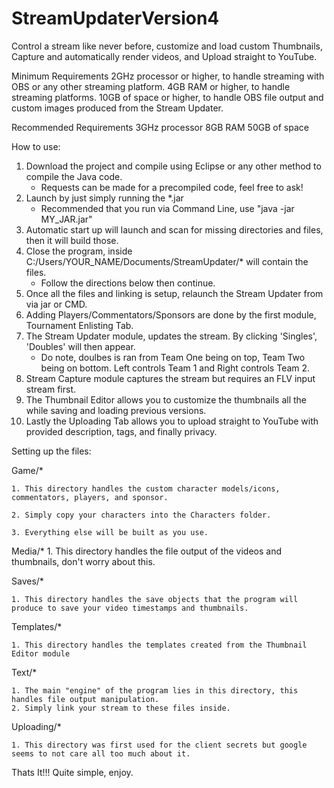 # StreamUpdaterVersion4
Control a stream like never before, customize and load custom Thumbnails, Capture and automatically render videos, and Upload straight to YouTube.

Minimum Requirements
2GHz processor or higher, to handle streaming with OBS or any other streaming platform.
4GB RAM or higher, to handle streaming platforms.
10GB of space or higher, to handle OBS file output and custom images produced from the Stream Updater.

Recommended Requirements
3GHz processor
8GB RAM
50GB of space

How to use:
1. Download the project and compile using Eclipse or any other method to compile the Java code.
    * Requests can be made for a precompiled code, feel free to ask!
2. Launch by just simply running the *.jar
    * Recommended that you run via Command Line, use "java -jar MY_JAR.jar"
3. Automatic start up will launch and scan for missing directories and files, then it will build those.
4. Close the program, inside C:/Users/YOUR_NAME/Documents/StreamUpdater/* will contain the files.
    * Follow the directions below then continue.
5. Once all the files and linking is setup, relaunch the Stream Updater from via jar or CMD.
6. Adding Players/Commentators/Sponsors are done by the first module, Tournament Enlisting Tab.
7. The Stream Updater module, updates the stream. By clicking 'Singles', 'Doubles' will then appear.
    * Do note, doulbes is ran from Team One being on top, Team Two being on bottom. Left controls Team 1 and Right controls Team 2.
8. Stream Capture module captures the stream but requires an FLV input stream first.
9. The Thumbnail Editor allows you to customize the thumbnails all the while saving and loading previous versions.
10. Lastly the Uploading Tab allows you to upload straight to YouTube with provided description, tags, and finally privacy.

Setting up the files:

Game/*

    1. This directory handles the custom character models/icons, commentators, players, and sponsor.
   
    2. Simply copy your characters into the Characters folder.
   
    3. Everything else will be built as you use.

Media/*
    1. This directory handles the file output of the videos and thumbnails, don't worry about this.

Saves/*

    1. This directory handles the save objects that the program will produce to save your video timestamps and thumbnails.

Templates/*

    1. This directory handles the templates created from the Thumbnail Editor module
    
Text/*

    1. The main "engine" of the program lies in this directory, this handles file output manipulation.
    2. Simply link your stream to these files inside.
    
Uploading/*
  
    1. This directory was first used for the client secrets but google seems to not care all too much about it.

Thats It!!!
Quite simple, enjoy.
